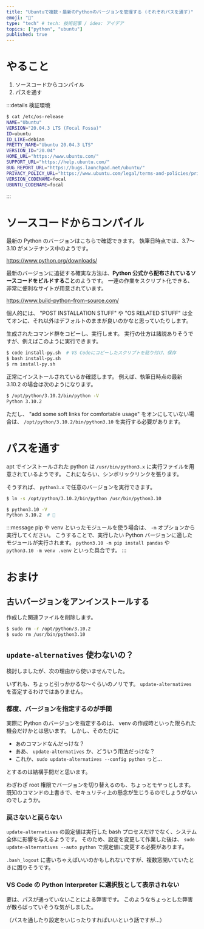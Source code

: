 ```yaml
---
title: "Ubuntuで複数・最新のPythonのバージョンを管理する (それぞれパスを通す)"
emoji: "🐍"
type: "tech" # tech: 技術記事 / idea: アイデア
topics: ["python", "ubuntu"]
published: true
---
```


<!-- textlint-disable -->
<!-- markdownlint-disable -->

# やること

1. ソースコードからコンパイル
2. パスを通す

:::details 検証環境

```bash
$ cat /etc/os-release
NAME="Ubuntu"
VERSION="20.04.3 LTS (Focal Fossa)"
ID=ubuntu
ID_LIKE=debian
PRETTY_NAME="Ubuntu 20.04.3 LTS"
VERSION_ID="20.04"
HOME_URL="https://www.ubuntu.com/"
SUPPORT_URL="https://help.ubuntu.com/"
BUG_REPORT_URL="https://bugs.launchpad.net/ubuntu/"
PRIVACY_POLICY_URL="https://www.ubuntu.com/legal/terms-and-policies/privacy-policy"
VERSION_CODENAME=focal
UBUNTU_CODENAME=focal
```

:::

# ソースコードからコンパイル

最新の Python のバージョンはこちらで確認できます。
執筆日時点では、3.7〜3.10 がメンテナンス中のようです。

https://www.python.org/downloads/

最新のバージョンに追従する確実な方法は、**Python 公式から配布されているソースコードをビルドすること**のようです。
一連の作業をスクリプト化できる、非常に便利なサイトが用意されています。

https://www.build-python-from-source.com/

個人的には、 "POST INSTALLATION STUFF" や "OS RELATED STUFF" は全てオンに、それ以外はデフォルトのままが良いのかなと思っていたりします。

生成されたコマンド群をコピーし、実行します。
実行の仕方は諸説ありそうですが、例えばこのように実行できます。

```bash
$ code install-py.sh  # VS Codeにコピーしたスクリプトを貼り付け、保存
$ bash install-py.sh
$ rm install-py.sh
```

正常にインストールされているか確認します。
例えば、執筆日時点の最新 3.10.2 の場合は次のようになります。

```bash
$ /opt/python/3.10.2/bin/python -V
Python 3.10.2
```

ただし、 "add some soft links for comfortable usage" をオンにしていない場合は、 `/opt/python/3.10.2/bin/python3.10` を実行する必要があります。

# パスを通す

apt でインストールされた python は `/usr/bin/python3.x` に実行ファイルを用意されているようです。
これにならい、シンボリックリンクを張ります。

そうすれば、 `python3.x` で任意のバージョンを実行できます。

```bash
$ ln -s /opt/python/3.10.2/bin/python /usr/bin/python3.10

$ python3.10 -V
Python 3.10.2  # 🎉
```

:::message
pip や venv といったモジュールを使う場合は、 `-m` オプションから実行してください。
こうすることで、実行したい Python バージョンに適したモジュールが実行されます。
`python3.10 -m pip install pandas` や `python3.10 -m venv .venv` といった具合です。
:::

# おまけ

## 古いバージョンをアンインストールする

作成した関連ファイルを削除します。

```bash
$ sudo rm -r /opt/python/3.10.2
$ sudo rm /usr/bin/python3.10
```

## `update-alternatives` 使わないの？

検討しましたが、次の理由から使いませんでした。

いずれも、ちょっと引っかかるな〜ぐらいのノリです。
`update-alternatives` を否定するわけではありません。

### 都度、バージョンを指定するのが手間

実際に Python のバージョンを指定するのは、 venv の作成時といった限られた機会だけかとは思います。
しかし、そのたびに

- あのコマンドなんだっけな？
- ああ、 `update-alternatives` か、どういう用法だっけな？
- これか、`sudo update-alternatives --config python` っと...

とするのは結構手間だと思います。

わざわざ root 権限でバージョンを切り替えるのも、ちょっとモヤっとします。
既知のコマンドの上書きで、セキュリティ上の懸念が生じうるのでしょうがないのでしょうか。

### 戻さないと戻らない

`update-alternatives` の設定値は実行した bash プロセスだけでなく、システム全体に影響を与えるようです。
そのため、設定を変更して作業した後は、 `sudo update-alternatives --auto python` で規定値に変更する必要があります。

`.bash_logout` に書いちゃえばいいのかもしれないですが、複数窓開いていたときに困りそうです。

### VS Code の Python Interpreter に選択肢として表示されない

要は、パスが通っていないことによる弊害です。
このようなちょっとした弊害が散らばっていそうな気がしました。

（パスを通したり設定をいじったりすればいいという話ですが...）
